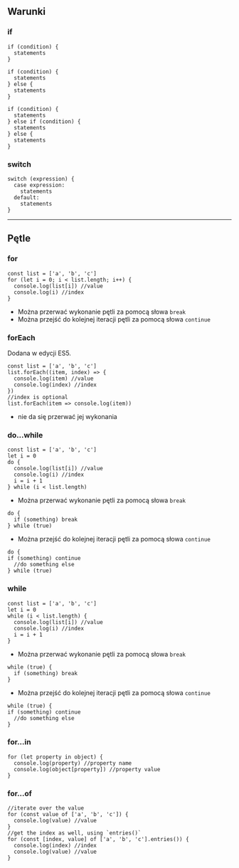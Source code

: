 ## Warunki
### if
```
if (condition) {
  statements
}

if (condition) {
  statements
} else {
  statements
}

if (condition) {
  statements
} else if (condition) {
  statements
} else {
  statements
}
```
### switch
```
switch (expression) {
  case expression:
    statements
  default:
    statements
}
```
***
## Pętle
### for
```
const list = ['a', 'b', 'c']
for (let i = 0; i < list.length; i++) {
  console.log(list[i]) //value
  console.log(i) //index
}
```
* Można przerwać wykonanie pętli za pomocą słowa `break`
* Można przejść do kolejnej iteracji pętli za pomocą słowa `continue`
### forEach
Dodana w edycji ES5.
```
const list = ['a', 'b', 'c']
list.forEach((item, index) => {
  console.log(item) //value
  console.log(index) //index
})
//index is optional
list.forEach(item => console.log(item))
```
* nie da się przerwać jej wykonania

### do...while
```
const list = ['a', 'b', 'c']
let i = 0
do {
  console.log(list[i]) //value
  console.log(i) //index
  i = i + 1
} while (i < list.length)
```
* Można przerwać wykonanie pętli za pomocą słowa `break`
```
do {
  if (something) break
} while (true)
```
* Można przejść do kolejnej iteracji pętli za pomocą słowa `continue`
```
do {
if (something) continue
  //do something else
} while (true)
```

### while
```
const list = ['a', 'b', 'c']
let i = 0
while (i < list.length) {
  console.log(list[i]) //value
  console.log(i) //index
  i = i + 1
}
```
* Można przerwać wykonanie pętli za pomocą słowa `break`
```
while (true) {
  if (something) break
}
```
* Można przejść do kolejnej iteracji pętli za pomocą słowa `continue`
```
while (true) {
if (something) continue
  //do something else
}
```

### for...in
```
for (let property in object) {
  console.log(property) //property name
  console.log(object[property]) //property value
}
```

### for...of
```
//iterate over the value
for (const value of ['a', 'b', 'c']) {
  console.log(value) //value
}
//get the index as well, using `entries()`
for (const [index, value] of ['a', 'b', 'c'].entries()) {
  console.log(index) //index
  console.log(value) //value
}
```